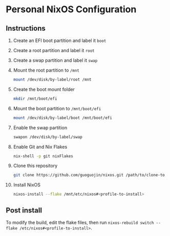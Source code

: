 # Personal NixOS Configuration

## Instructions

1. Create an EFI boot partition and label it `boot`
2. Create a root partition and label it `root`
3. Create a swap partition and label it `swap`
4. Mount the root partition to `/mnt`

    ```bash
    mount /dev/disk/by-label/root /mnt
    ```

5. Create the boot mount folder

    ```bash
    mkdir /mnt/boot/efi
    ```

6. Mount the boot partition to `/mnt/boot/efi`

    ```bash
    mount /dev/disk/by-label/boot /mnt/boot/efi
    ```

7. Enable the swap partition

    ```bash
    swapon /dev/disk/by-label/swap
    ```

8. Enable Git and Nix Flakes

    ```bash
    nix-shell -p git nixFlakes
    ```

9. Clone this repository

    ```bash
    git clone https://github.com/guoguojin/nixos.git /path/to/clone-to
    ```

10. Install NixOS

    ```bash
    nixos-install --flake /mnt/etc/nixos#<profile-to-install>
    ```

## Post install

To modify the build, edit the flake files, then run `nixos-rebuild switch --flake /etc/nixos#<profile-to-install>`.
